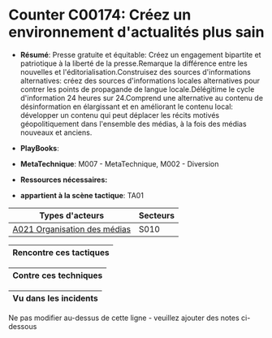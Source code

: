 # Counter C00174: Créez un environnement d'actualités plus sain

* **Résumé**: Presse gratuite et équitable: Créez un engagement bipartite et patriotique à la liberté de la presse.Remarque la différence entre les nouvelles et l'éditorialisation.Construisez des sources d'informations alternatives: créez des sources d'informations locales alternatives pour contrer les points de propagande de langue locale.Délégitime le cycle d'information 24 heures sur 24.Comprend une alternative au contenu de désinformation en élargissant et en améliorant le contenu local: développer un contenu qui peut déplacer les récits motivés géopolitiquement dans l'ensemble des médias, à la fois des médias nouveaux et anciens.

* **PlayBooks**:

* **MetaTechnique**: M007 - MetaTechnique, M002 - Diversion

* **Ressources nécessaires:**

* **appartient à la scène tactique**: TA01


|Types d'acteurs |Secteurs |
|----------- |------- |
|[A021 Organisation des médias](../../generated_pages/actortypes/A021.md) |S010 |



|Rencontre ces tactiques |
|---------------------- |



|Contre ces techniques |
|------------------------- |

|Vu dans les incidents |
|----------------- |


Ne pas modifier au-dessus de cette ligne - veuillez ajouter des notes ci-dessous